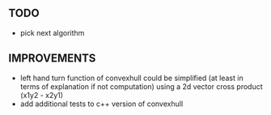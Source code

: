 ## TODO
  - pick next algorithm

## IMPROVEMENTS
  - left hand turn function of convexhull could be simplified 
    (at least in terms of explanation if not computation) using 
    a 2d vector cross product (x1y2 - x2y1)
  - add additional tests to c++ version of convexhull

